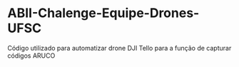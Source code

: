 # ABII-Chalenge-Equipe-Drones-UFSC
Código utilizado para automatizar drone DJI Tello para a função de capturar códigos ARUCO
